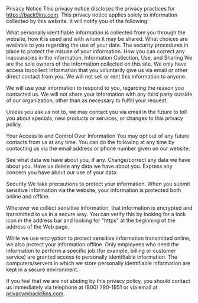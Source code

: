 Privacy Notice
This privacy notice discloses the privacy practices for https://back9ins.com. This privacy notice applies solely to information collected by this website. It will notify you of the following:

What personally identifiable information is collected from you through the website, how it is used and with whom it may be shared.
What choices are available to you regarding the use of your data.
The security procedures in place to protect the misuse of your information.
How you can correct any inaccuracies in the information.
Information Collection, Use, and Sharing 
We are the sole owners of the information collected on this site. We only have access to/collect information that you voluntarily give us via email or other direct contact from you. We will not sell or rent this information to anyone.

We will use your information to respond to you, regarding the reason you contacted us. We will not share your information with any third party outside of our organization, other than as necessary to fulfill your request.

Unless you ask us not to, we may contact you via email in the future to tell you about specials, new products or services, or changes to this privacy policy.

Your Access to and Control Over Information 
You may opt out of any future contacts from us at any time. You can do the following at any time by contacting us via the email address or phone number given on our website:

See what data we have about you, if any.
Change/correct any data we have about you.
Have us delete any data we have about you.
Express any concern you have about our use of your data.

Security 
We take precautions to protect your information. When you submit sensitive information via the website, your information is protected both online and offline.

Wherever we collect sensitive information, that information is encrypted and transmitted to us in a secure way. You can verify this by looking for a lock icon in the address bar and looking for "https" at the beginning of the address of the Web page.

While we use encryption to protect sensitive information transmitted online, we also protect your information offline. Only employees who need the information to perform a specific job (for example, billing or customer service) are granted access to personally identifiable information. The computers/servers in which we store personally identifiable information are kept in a secure environment.

If you feel that we are not abiding by this privacy policy, you should contact us immediately via telephone at (800) 790-1951 or via email at privacy@back9ins.com.

